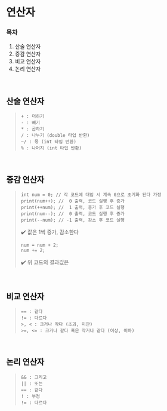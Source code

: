 연산자
=============
### 목차  
1. 산술 연산자
2. 증감 연산자
3. 비교 연산자
4. 논리 연산자  

<br/>

## 산술 연산자  
> ```
> + : 더하기   
> - : 빼기  
> * : 곱하기  
> / : 나누기 (double 타입 반환)  
> ~/ : 몫 (int 타입 반환)  
> % : 나머지 (int 타입 반환)  
> ```  

<br/>

## 증감 연산자
> ```
> int num = 0; // 각 코드에 대입 시 계속 0으로 초기화 된다 가정
> print(num++); //  0 출력, 코드 실행 후 증가  
> print(++num); //  1 출력, 증가 후 코드 실행  
> print(num--); //  0 출력, 코드 실행 후 증가  
> print(--num); // -1 출력, 감소 후 코드 실행  
> ```
>✔️ 값은 1씩 증가, 감소한다  
> ```
> num = num + 2;
> num += 2;
> ```
>✔️ 위 코드의 결과값은   

<br/>

## 비교 연산자  
> ```
> == : 같다  
> != : 다르다  
> >, < : 크거나 작다 (초과, 미만)  
> >=, <= : 크거나 같다 혹은 작거나 같다 (이상, 이하)
> ```

<br/>

## 논리 연산자
> ```
> && : 그리고  
> || : 또는  
> == : 같다  
> ! : 부정  
> != : 다르다  
> ```  

<br/>
